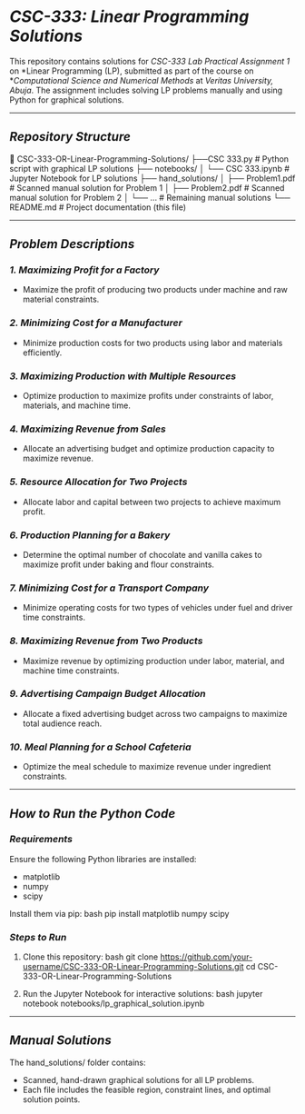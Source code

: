 # *CSC-333: Linear Programming Solutions*

This repository contains solutions for *CSC-333 Lab Practical Assignment 1* on *Linear Programming (LP), submitted as part of the course on **Computational Science and Numerical Methods* at *Veritas University, Abuja*. The assignment includes solving LP problems manually and using Python for graphical solutions.

---

## *Repository Structure*


📂 CSC-333-OR-Linear-Programming-Solutions/
├──CSC 333.py   # Python script with graphical LP solutions
├── notebooks/
│   └── CSC 333.ipynb  # Jupyter Notebook for LP solutions
├── hand_solutions/
│   ├── Problem1.pdf  # Scanned manual solution for Problem 1
│   ├── Problem2.pdf  # Scanned manual solution for Problem 2
│   └── ...           # Remaining manual solutions
└── README.md         # Project documentation (this file)


---

## *Problem Descriptions*

### *1. Maximizing Profit for a Factory*
- Maximize the profit of producing two products under machine and raw material constraints.

### *2. Minimizing Cost for a Manufacturer*
- Minimize production costs for two products using labor and materials efficiently.

### *3. Maximizing Production with Multiple Resources*
- Optimize production to maximize profits under constraints of labor, materials, and machine time.

### *4. Maximizing Revenue from Sales*
- Allocate an advertising budget and optimize production capacity to maximize revenue.

### *5. Resource Allocation for Two Projects*
- Allocate labor and capital between two projects to achieve maximum profit.

### *6. Production Planning for a Bakery*
- Determine the optimal number of chocolate and vanilla cakes to maximize profit under baking and flour constraints.

### *7. Minimizing Cost for a Transport Company*
- Minimize operating costs for two types of vehicles under fuel and driver time constraints.

### *8. Maximizing Revenue from Two Products*
- Maximize revenue by optimizing production under labor, material, and machine time constraints.

### *9. Advertising Campaign Budget Allocation*
- Allocate a fixed advertising budget across two campaigns to maximize total audience reach.

### *10. Meal Planning for a School Cafeteria*
- Optimize the meal schedule to maximize revenue under ingredient constraints.

---

## *How to Run the Python Code*

### *Requirements*
Ensure the following Python libraries are installed:
- matplotlib
- numpy
- scipy

Install them via pip:
bash
pip install matplotlib numpy scipy


### *Steps to Run*
1. Clone this repository:
   bash
   git clone https://github.com/your-username/CSC-333-OR-Linear-Programming-Solutions.git
   cd CSC-333-OR-Linear-Programming-Solutions
   

2. Run the Jupyter Notebook for interactive solutions:
   bash
   jupyter notebook notebooks/lp_graphical_solution.ipynb
   

---

## *Manual Solutions*

The hand_solutions/ folder contains:
- Scanned, hand-drawn graphical solutions for all LP problems.
- Each file includes the feasible region, constraint lines, and optimal solution points.
